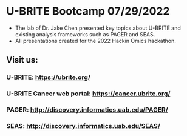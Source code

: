 # U-BRITE Bootcamp 07/29/2022
- The lab of Dr. Jake Chen presented key topics about U-BRITE and existing analysis frameworks such as PAGER and SEAS. 
- All presentations created for the 2022 Hackin Omics hackathon.

## Visit us:
### U-BRITE: https://ubrite.org/
### U-BRITE Cancer web portal: https://cancer.ubrite.org/
### PAGER: http://discovery.informatics.uab.edu/PAGER/
### SEAS: http://discovery.informatics.uab.edu/SEAS/
